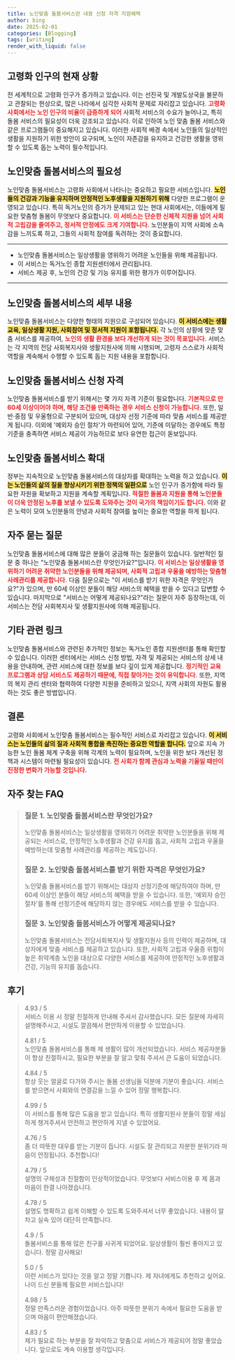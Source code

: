 ```yaml
---
title: 노인맞춤 돌봄서비스란 내용 신청 자격 지원혜택
author: bing
date: 2025-02-01
categories: [Blogging]
tags: [writing]
render_with_liquid: false
---
```



<h2 id='고령화 인구의 현재 상황'>고령화 인구의 현재 상황</h2>

<p>전 세계적으로 고령화 인구가 증가하고 있습니다. 이는 선진국 및 개발도상국을 불문하고 관찰되는 현상으로, 많은 나라에서 심각한 사회적 문제로 자리잡고 있습니다. <b><span style="color: #ee2323;">고령화 사회에서는 노인 인구의 비율이 급증하게 되어</span></b> 사회적 서비스의 수요가 늘어나고, 특히 돌봄 서비스의 필요성이 더욱 강조되고 있습니다. 이로 인하여 노인 맞춤 돌봄 서비스와 같은 프로그램들이 중요해지고 있습니다. 이러한 사회적 배경 속에서 노인들의 일상적인 생활을 지원하기 위한 방안이 요구되며, 노인이 자존감을 유지하고 건강한 생활을 영위할 수 있도록 돕는 노력이 필수적입니다.</p>

<h2 id='노인맞춤 돌봄서비스의 필요성'>노인맞춤 돌봄서비스의 필요성</h2>

<p>노인맞춤 돌봄서비스는 고령화 사회에서 나타나는 중요하고 필요한 서비스입니다. 
<b><span style="background-color: #ffe066;">노인들의 건강과 기능을 유지하며 안정적인 노후생활을 지원하기 위해</span></b> 다양한 프로그램이 운영되고 있습니다. 특히 독거노인의 증가가 문제되고 있는 현대 사회에서는, 이들에게 필요한 맞춤형 돌봄이 무엇보다 중요합니다. <b><span style="color: #ee2323;">이 서비스는 단순한 신체적 지원을 넘어 사회적 고립감을 줄여주고, 정서적 안정에도 크게 기여합니다.</span></b> 노인분들이 지역 사회에 소속감을 느끼도록 하고, 그들의 사회적 참여를 독려하는 것이 중요합니다.</p>

<hr />

<ul>
    <li>노인맞춤 돌봄서비스는 일상생활을 영위하기 어려운 노인들을 위해 제공됩니다.</li>
    <li>이 서비스는 독거노인 종합 지원센터에서 관리됩니다.</li>
    <li>서비스 제공 후, 노인의 건강 및 기능 유지를 위한 평가가 이루어집니다.</li>
</ul>

<hr />

<h2 id='노인맞춤 돌봄서비스의 세부 내용'>노인맞춤 돌봄서비스의 세부 내용</h2>

<p>노인맞춤 돌봄서비스는 다양한 형태의 지원으로 구성되어 있습니다. <b><span style="background-color: #ffe066;">이 서비스에는 생활교육, 일상생활 지원, 사회참여 및 정서적 지원이 포함됩니다.</span></b> 각 노인의 상황에 맞춘 맞춤 서비스를 제공하여, <b><span style="color: #ee2323;">노인의 생활 환경을 보다 개선하게 되는 것이 목표입니다.</span></b> 서비스는 각 지역의 전담 사회복지사와 생활지원사에 의해 시행되며, 고령자 스스로가 사회적 역할을 계속해서 수행할 수 있도록 돕는 지원 내용을 포함합니다.</p>

<h2 id='노인맞춤 돌봄서비스 신청 자격'>노인맞춤 돌봄서비스 신청 자격</h2>

<p>노인맞춤 돌봄서비스를 받기 위해서는 몇 가지 자격 기준이 필요합니다. <b><span style="color: #ee2323;">기본적으로 만 60세 이상이어야 하며, 해당 조건을 만족하는 경우 서비스 신청이 가능합니다.</span></b> 또한, 일반·중점 및 우울형으로 구분되어 있으며, 대상자 선정 기준에 따라 맞춤 서비스를 제공받게 됩니다. 이외에 '예외자 승인 절차'가 마련되어 있어, 기준에 미달하는 경우에도 특정 기준을 충족하면 서비스 제공이 가능하므로 보다 유연한 접근이 돋보입니다.</p>

<h2 id='노인맞춤 돌봄서비스 확대'>노인맞춤 돌봄서비스 확대</h2>

<p>정부는 지속적으로 노인맞춤 돌봄서비스의 대상자를 확대하는 노력을 하고 있습니다. <b><span style="background-color: #ffe066;">이는 노인들의 삶의 질을 향상시키기 위한 정책의 일환으로</span></b> 노인 인구가 증가함에 따라 필요한 자원을 확보하고 지원을 계속할 계획입니다. <b><span style="color: #ee2323;">적절한 돌봄과 지원을 통해 노인분들이 더욱 안정된 노후를 보낼 수 있도록 도와주는 것이 국가의 책임이기도 합니다.</span></b> 이와 같은 노력이 모여 노인분들의 안녕과 사회적 참여를 높이는 중요한 역할을 하게 됩니다.</p>

<h2 id='자주 묻는 질문'>자주 묻는 질문</h2>

<p>노인맞춤 돌봄서비스에 대해 많은 분들이 궁금해 하는 질문들이 있습니다. 일반적인 질문 중 하나는 "노인맞춤 돌봄서비스란 무엇인가요?"입니다. <b><span style="color: #ee2323;">이 서비스는 일상생활을 영위하기 어려운 취약한 노인분들을 위해 제공되며, 사회적 고립과 우울을 예방하는 맞춤형 사례관리를 제공합니다.</span></b> 다음 질문으로는 "이 서비스를 받기 위한 자격은 무엇인가요?"가 있으며, 만 60세 이상인 분들이 해당 서비스의 혜택을 받을 수 있다고 답변할 수 있습니다. 마지막으로 "서비스는 어떻게 제공되나요?"라는 질문이 자주 등장하는데, 이 서비스는 전담 사회복지사 및 생활지원사에 의해 제공됩니다.</p>

<h2 id='기타 관련 링크'>기타 관련 링크</h2>

<p>노인맞춤 돌봄서비스와 관련된 추가적인 정보는 독거노인 종합 지원센터를 통해 확인할 수 있습니다. 이러한 센터에서는 서비스 신청 방법, 자격 및 제공되는 서비스의 상세 내용을 안내하며, 관련 서비스에 대한 정보를 보다 깊이 있게 제공합니다. <b><span style="color: #ee2323;">정기적인 교육 프로그램과 상담 서비스도 제공하기 때문에, 직접 찾아가는 것이 유익합니다.</span></b> 또한, 지역의 복지 관리 센터와 협력하여 다양한 지원을 준비하고 있으니, 지역 사회의 자원도 활용하는 것도 좋은 방법입니다.</p>

<h2 id='결론'>결론</h2>

<p>고령화 사회에서 노인맞춤 돌봄서비스는 필수적인 서비스로 자리잡고 있습니다. <b><span style="background-color: #ffe066;">이 서비스는 노인들의 삶의 질과 사회적 통합을 촉진하는 중요한 역할을 합니다.</span></b> 앞으로 지속 가능한 노인 돌봄 체계 구축을 위해 각계의 노력이 필요하며, 노인을 위한 보다 개선된 정책과 시스템이 마련될 필요성이 있습니다. <b><span style="color: #ee2323;">전 사회가 함께 관심과 노력을 기울일 때만이 진정한 변화가 가능할 것입니다.</span></b></p>


<h2 id='자주_찾는_FAQ'>자주 찾는 FAQ</h2>
<div itemscope="" itemtype="https://schema.org/FAQPage">
<blockquote>
<div itemscope="" itemprop="mainEntity" itemtype="https://schema.org/Question">
<h3 itemprop="name">질문 1. 노인맞춤 돌봄서비스란 무엇인가요?</h3>
<div itemscope="" itemprop="acceptedAnswer" itemtype="https://schema.org/Answer">
<span itemprop="text">
<p>노인맞춤 돌봄서비스는 일상생활을 영위하기 어려운 취약한 노인분들을 위해 제공되는 서비스로, 안정적인 노후생활과 건강 유지를 돕고, 사회적 고립과 우울을 예방하는데 맞춤형 사례관리를 제공하는 제도입니다.</p>
</span>
</div>
</div>
<div itemscope="" itemprop="mainEntity" itemtype="https://schema.org/Question">
<h3 itemprop="name">질문 2. 노인맞춤 돌봄서비스를 받기 위한 자격은 무엇인가요?</h3>
<div itemscope="" itemprop="acceptedAnswer" itemtype="https://schema.org/Answer">
<span itemprop="text">
<p>노인맞춤 돌봄서비스를 받기 위해서는 대상자 선정기준에 해당하여야 하며, 만 60세 이상인 분들이 해당 서비스의 혜택을 받을 수 있습니다. 또한, '예외자 승인 절차'를 통해 선정기준에 해당하지 않는 경우에도 서비스를 받을 수 있습니다.</p>
</span>
</div>
</div>
<div itemscope="" itemprop="mainEntity" itemtype="https://schema.org/Question">
<h3 itemprop="name">질문 3. 노인맞춤 돌봄서비스가 어떻게 제공되나요?</h3>
<div itemscope="" itemprop="acceptedAnswer" itemtype="https://schema.org/Answer">
<span itemprop="text">
<p>노인맞춤 돌봄서비스는 전담사회복지사 및 생활지원사 등의 인력이 제공하며, 대상자에게 맞춤 서비스를 제공하고 있습니다. 또한, 사회적 고립과 우울증 위험이 높은 취약계층 노인을 대상으로 다양한 서비스를 제공하여 안정적인 노후생활과 건강, 기능의 유지를 돕습니다.</p>
</span>
</div>
</div>
</blockquote>
</div>
<h2 id='후기'>후기</h2>
<div itemscope itemtype="https://schema.org/Product">
  <blockquote>
  <div itemprop="review" itemscope itemtype="https://schema.org/Review">
      <div itemprop="reviewRating" itemscope itemtype="https://schema.org/Rating"> <span itemprop="ratingValue">4.93</span> / <span itemprop="bestRating">5</span> </div>
      <span itemprop="reviewBody">서비스 이용 시 정말 친절하게 안내해 주셔서 감사했습니다. 모든 질문에 자세히 설명해주시고, 시설도 깔끔해서 편안하게 이용할 수 있었습니다.</span>
  </div>
  <br>
  <div itemprop="review" itemscope itemtype="https://schema.org/Review">
      <div itemprop="reviewRating" itemscope itemtype="https://schema.org/Rating"> <span itemprop="ratingValue">4.81</span> / <span itemprop="bestRating">5</span> </div>
      <span itemprop="reviewBody">노인맞춤 돌봄서비스를 통해 제 생활이 많이 개선되었습니다. 서비스 제공자분들이 항상 친절하시고, 필요한 부분을 잘 알고 맞춰 주셔서 큰 도움이 되었습니다.</span>
  </div>
  <br>
  <div itemprop="review" itemscope itemtype="https://schema.org/Review">
      <div itemprop="reviewRating" itemscope itemtype="https://schema.org/Rating"> <span itemprop="ratingValue">4.84</span> / <span itemprop="bestRating">5</span> </div>
      <span itemprop="reviewBody">항상 웃는 얼굴로 다가와 주시는 돌봄 선생님들 덕분에 기분이 좋습니다. 서비스를 받으면서 사회와의 연결감을 느낄 수 있어 정말 행복합니다.</span>
  </div>
  <br>
  <div itemprop="review" itemscope itemtype="https://schema.org/Review">
      <div itemprop="reviewRating" itemscope itemtype="https://schema.org/Rating"> <span itemprop="ratingValue">4.99</span> / <span itemprop="bestRating">5</span> </div>
      <span itemprop="reviewBody">이 서비스를 통해 많은 도움을 받고 있습니다. 특히 생활지원사 분들이 정말 세심하게 챙겨주셔서 안전하고 편안하게 지낼 수 있었어요.</span>
  </div>
  <br>
  <div itemprop="review" itemscope itemtype="https://schema.org/Review">
      <div itemprop="reviewRating" itemscope itemtype="https://schema.org/Rating"> <span itemprop="ratingValue">4.76</span> / <span itemprop="bestRating">5</span> </div>
      <span itemprop="reviewBody">좀 더 따뜻한 대우를 받는 기분이 듭니다. 시설도 잘 관리되고 차분한 분위기라 마음이 안정됩니다. 추천합니다!</span>
  </div>
  <br>
  <div itemprop="review" itemscope itemtype="https://schema.org/Review">
      <div itemprop="reviewRating" itemscope itemtype="https://schema.org/Rating"> <span itemprop="ratingValue">4.79</span> / <span itemprop="bestRating">5</span> </div>
      <span itemprop="reviewBody">설명의 구체성과 친절함이 인상적이었습니다. 무엇보다 서비스이용 후 제 몸과 마음이 한결 나아졌습니다.</span>
  </div>
  <br>
  <div itemprop="review" itemscope itemtype="https://schema.org/Review">
      <div itemprop="reviewRating" itemscope itemtype="https://schema.org/Rating"> <span itemprop="ratingValue">4.78</span> / <span itemprop="bestRating">5</span> </div>
      <span itemprop="reviewBody">설명도 명확하고 쉽게 이해할 수 있도록 도와주셔서 너무 좋았습니다. 내용이 알차고 실속 있어 대단히 만족합니다.</span>
  </div>
  <br>
  <div itemprop="review" itemscope itemtype="https://schema.org/Review">
      <div itemprop="reviewRating" itemscope itemtype="https://schema.org/Rating"> <span itemprop="ratingValue">4.9</span> / <span itemprop="bestRating">5</span> </div>
      <span itemprop="reviewBody">돌봄서비스를 통해 많은 친구를 사귀게 되었어요. 일상생활이 훨씬 좋아지고 있습니다. 정말 감사해요!</span>
  </div>
  <br>
  <div itemprop="review" itemscope itemtype="https://schema.org/Review">
      <div itemprop="reviewRating" itemscope itemtype="https://schema.org/Rating"> <span itemprop="ratingValue">5.0</span> / <span itemprop="bestRating">5</span> </div>
      <span itemprop="reviewBody">이런 서비스가 있다는 것을 알고 정말 기쁩니다. 제 자녀에게도 추천하고 싶어요. 나이 드신 분들께 필요한 서비스입니다!</span>
  </div>
  <br>
  <div itemprop="review" itemscope itemtype="https://schema.org/Review">
      <div itemprop="reviewRating" itemscope itemtype="https://schema.org/Rating"> <span itemprop="ratingValue">4.98</span> / <span itemprop="bestRating">5</span> </div>
      <span itemprop="reviewBody">정말 만족스러운 경험이었습니다. 아주 따뜻한 분위기 속에서 필요한 도움을 받으며 마음이 편안해졌습니다.</span>
  </div>
  <br>
  <div itemprop="review" itemscope itemtype="https://schema.org/Review">
      <div itemprop="reviewRating" itemscope itemtype="https://schema.org/Rating"> <span itemprop="ratingValue">4.83</span> / <span itemprop="bestRating">5</span> </div>
      <span itemprop="reviewBody">제가 필요로 하는 부분을 잘 파악하고 맞춤으로 서비스가 제공되어 정말 좋았습니다. 앞으로도 계속 이용할 생각입니다.</span>
  </div>
  </blockquote>
</div>

